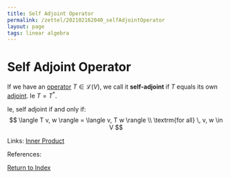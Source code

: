```yaml
---
title: Self Adjoint Operator
permalink: /zettel/202102162040_selfAdjointOperator
layout: page
tags: linear algebra
---
```

# Self Adjoint Operator

If we have an [operator](202102082104_operatorDefinition) $T \in \mathcal{L}(V)$, we call it **self-adjoint** 
if $T$ equals its own [adjoint](202102161843_adjointDefinition). Ie $T = T^*$.

Ie, self adjoint if and only if:
$$
\langle T v, w \rangle = \langle v, T w \rangle \\
\textrm{for all} \, v, w \in V
$$

Links: [Inner Product](202102141654_innerProductDefinition) 

References: 

[Return to Index](index)